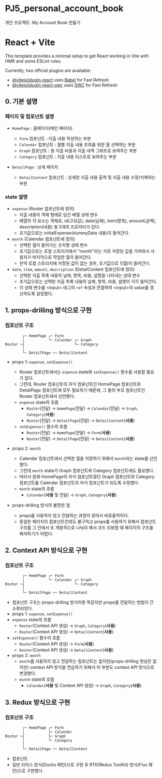 # PJ5_personal_account_book

개인 프로젝트: My Account Book 만들기

# React + Vite

This template provides a minimal setup to get React working in Vite with HMR and some ESLint rules.

Currently, two official plugins are available:

- [@vitejs/plugin-react](https://github.com/vitejs/vite-plugin-react/blob/main/packages/plugin-react/README.md) uses [Babel](https://babeljs.io/) for Fast Refresh
- [@vitejs/plugin-react-swc](https://github.com/vitejs/vite-plugin-react-swc) uses [SWC](https://swc.rs/) for Fast Refresh

## 0. 기본 설명

### 페이지 및 컴포넌트 설명

- `HomePage` : 홈페이지(메인 페이지)

  - `Form` 컴포넌트 : 지출 내용 작성하는 부분
  - `Calendar` 컴포넌트 : 월별 지출 내용 조회를 위한 월 선택하는 부분
  - `Graph` 컴포넌트 : 총 지출 비용과 지출 내역 그래프로 보여주는 부분
  - `Category` 컴포넌트 : 지출 내용 리스트로 보여주는 부분

- `DetailPage` : 상세 페이지
  - `DetailContent` 컴포넌트 : 상세한 지출 내용 출력 및 지출 내용 수정/삭제하는 부분

### state 설명

- `expense` (Router 컴포넌트에 정의)
  - 지출 내용이 객체 형태로 담긴 배열 상태 변수
  - 배열의 각 요소는 객체로, id(고유값), date(날짜), item(항목), amount(금액), description(내용) 총 5개의 프로퍼티가 있다.
  - 초기값으로는 initialExpense(dummyData 내용)이 들어간다.
- `month` (Calendar 컴포넌트에 정의)
  - 선택한 월이 들어가는 숫자형 상태 변수
  - 초기값으로는 로컬 스토리지에서 "month"라는 키로 저장된 값을 가져와서 사용자가 마지막으로 작업한 월이 들어간다.
  - 만약 로컬 스토리지에 저장된 값이 없는 경우, 초기값으로 1(월)이 들어간다.
- `date`, `item`, `amount`, `description` (DetailContent 컴포넌트에 정의)
  - 선택한 지출 목록 내용의 날짜, 항목, 비용, 설명을 나타내는 상태 변수
  - 초기값으로는 선택한 지출 목록 내용의 날짜, 항목, 비용, 설명이 각각 들어간다.
  - 이 상태 변수를 \<input> 태그의 `ref` 속성과 연결하여 \<input>의 value를 갱신하도록 설정했다.

## 1. props-drilling 방식으로 구현

### 컴포넌트 구조

```
        ┌─ HomePage ┌─ Form
        │           └─ Calendar ┌─ Graph
Router ─┤                       └─ Category
        │
        └─ DetailPage ── DetailContent
```

- props 1: `expense`, `setExpense()`

  - Router 컴포넌트에서는 `expense` state와 `setExpense()` 함수를 사용할 필요가 없다.
  - 그런데, Router 컴포넌트의 자식 컴포넌트인 HomePage 컴포넌트와 DetailPage 컴포넌트에 모두 필요하기 때문에, 그 둘의 부모 컴포넌트인 Router 컴포넌트에서 선언했다.
  - `expense` state의 흐름
    - `Router`(전달) -> `HomePage`(전달) -> `Calendar`(전달) -> `Graph`, `Category`(**사용**)
    - `Router`(전달) -> `DetailPage`(전달) -> `DetailContent`(**사용**)
  - `setExpense()` 함수의 흐름
    - `Router`(전달) -> `HomePage`(전달) -> `Form`(**사용**)
    - `Router`(전달) -> `DetailPage`(전달) -> `DetailContent`(**사용**)

- props 2: `month`

  - Calendar 컴포넌트에서 선택한 월을 저장하기 위해서 `month`라는 state를 선언했다.
  - 그런데 `month` state가 Graph 컴포넌트와 Category 컴포넌트에도 필요했다.
  - 따라서 원래 HomePage의 자식 컴포넌트였던 Graph 컴포넌트와 Category 컴포넌트롤 Calendar 컴포넌트의 자식 컴포넌트가 되도록 수정했다.
  - `month` state의 흐름
    - `Calendar`(**사용** 및 전달) -> `Graph`, `Category`(**사용**)

- props-drilling 방식의 불편한 점
  - props를 사용하지 않고 전달하는 과정이 잦아서 비효율적이다.
  - 동일한 페이지의 컴포넌트인데도 불구하고 props를 사용하기 위해서 컴포넌트 구조를 그 안에서 또 계층적으로 나눠야 해서 코드 리뷰할 때 페이지의 구조를 해석하기가 어렵다.

## 2. Context API 방식으로 구현

### 컴포넌트 구조

```
        ┌─ HomePage ┌─ Form
        │           └─ Calendar ┌─ Graph
Router ─┤                       └─ Category
        │
        └─ DetailPage ── DetailContent
```

- 컴포넌트 구조는 props-drilling 방식이랑 똑같지만 props를 전달하는 방법이 간소화되었다.
- props 1: `expense`, `setExpense()`
- `expense` state의 흐름
  - `Router`(Context API 생성) -> `Graph`, `Category`(**사용**)
  - `Router`(Context API 생성) -> `DetailContent`(**사용**)
- `setExpense()` 함수의 흐름
  - `Router`(Context API 생성) -> `Form`(**사용**)
  - `Router`(Context API 생성) -> `DetailContent`(**사용**)
- props 2: `month`
  - `month`를 사용하지 않고 전달하는 컴포넌트는 없지만(props-drilling 현상은 없지만) context API 방식을 연습하기 위해서 이 부분도 context API 방식으로 변경했다.
  - `month` state의 흐름
    - `Calendar`(**사용** 및 Context API 생성) -> `Graph`, `Category`(**사용**)

## 3. Redux 방식으로 구현

### 컴포넌트 구조

```
        ┌─ HomePage ┌─ Form
        │           ├─ Calendar
Router ─┤           ├─ Graph
        │           └─ Category
        │
        └─ DetailPage ── DetailContent
```

- 컴포넌트
- 일반 리덕스 방식(Ducks 패턴)으로 구현 후 RTK(Redux ToolKit) 방식(Flux 패턴)으로 구현했다.
